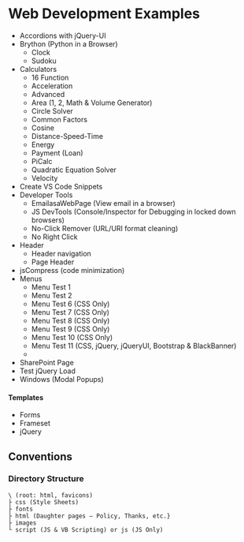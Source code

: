 # Web Development Examples

- Accordions with jQuery-UI
- Brython (Python in a Browser)
  - Clock
  - Sudoku
- Calculators
  - 16 Function
  - Acceleration
  - Advanced
  - Area (1, 2, Math & Volume Generator)
  - Circle Solver
  - Common Factors
  - Cosine
  - Distance-Speed-Time
  - Energy
  - Payment (Loan)
  - PiCalc
  - Quadratic Equation Solver
  - Velocity
- Create VS Code Snippets
- Developer Tools
  - EmailasaWebPage (View email in  a browser)
  - JS DevTools (Console/Inspector for Debugging in locked down browsers)
  - No-Click Remover (URL/URI format cleaning)
  - No Right Click
- Header
  - Header navigation
  - Page Header
- jsCompress (code minimization)
- Menus
  - Menu Test 1  
  - Menu Test 2 
  - Menu Test 6  (CSS Only)
  - Menu Test 7  (CSS Only)
  - Menu Test 8  (CSS Only) 
  - Menu Test 9  (CSS Only)
  - Menu Test 10 (CSS Only) 
  - Menu Test 11 (CSS, jQuery, jQueryUI, Bootstrap & BlackBanner)
  - 
- SharePoint Page
- Test jQuery Load
- Windows (Modal Popups)

#### Templates
- Forms
- Frameset
- jQuery

## Conventions

### Directory Structure
```
\ (root: html, favicons)
├ css (Style Sheets)
├ fonts 
├ html (Daughter pages – Policy, Thanks, etc.} 
├ images 
└ script (JS & VB Scripting) or js (JS Only)
```

